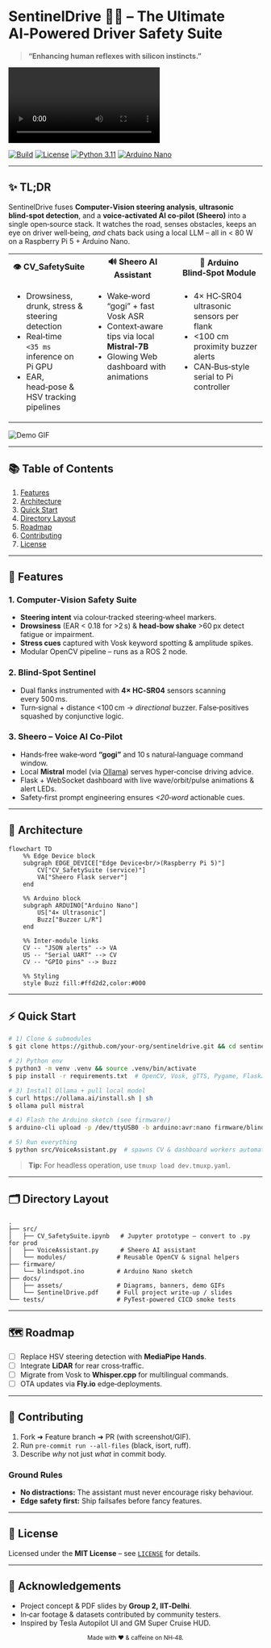 # SentinelDrive 🚗💡 – The Ultimate AI‑Powered Driver Safety Suite

> **“Enhancing human reflexes with silicon instincts.”**

![SentinelDrive Banner](media/4.mp4)

[![Build](https://img.shields.io/github/actions/workflow/status/your‑org/sentineldrive/ci.yml?style=flat-square)](…)
[![License](https://img.shields.io/github/license/your‑org/sentineldrive?style=flat-square)](LICENSE)
[![Python 3.11](https://img.shields.io/badge/python-3.11+-blue.svg?logo=python\&style=flat-square)](https://www.python.org/)
[![Arduino Nano](https://img.shields.io/badge/hardware-arduino%20nano-green?style=flat-square\&logo=arduino)](https://www.arduino.cc/)

---

## ✨ TL;DR

SentinelDrive fuses **Computer‑Vision steering analysis**, **ultrasonic blind‑spot detection**, and a **voice‑activated AI co‑pilot (Sheero)** into a single open‑source stack.  It watches the road, senses obstacles, keeps an eye on driver well‑being, *and* chats back using a local LLM – all in < 80 W on a Raspberry Pi 5 + Arduino Nano.

<table>
<tr><th align="center">👁️ CV_SafetySuite</th><th align="center">🔊 Sheero AI Assistant</th><th align="center">📡 Arduino Blind‑Spot Module</th></tr>
<tr><td valign="top"><ul><li>Drowsiness, drunk, stress & steering detection</li><li>Real‑time <code>&lt;35 ms</code> inference on Pi GPU</li><li>EAR, head‑pose &amp; HSV tracking pipelines</li></ul></td><td valign="top"><ul><li>Wake‑word “gogi” + fast Vosk ASR</li><li>Context‑aware tips via local <strong>Mistral‑7B</strong></li><li>Glowing Web dashboard with animations</li></ul></td><td valign="top"><ul><li>4× HC‑SR04 ultrasonic sensors per flank</li><li>&lt;100 cm proximity buzzer alerts</li><li>CAN‑Bus‑style serial to Pi controller</li></ul></td></tr>
</table>

![Demo GIF](docs/assets/demo.gif)

---

## 📚 Table of Contents

1. [Features](#features)
2. [Architecture](#architecture)
3. [Quick Start](#quick-start)
4. [Directory Layout](#directory-layout)
5. [Roadmap](#roadmap)
6. [Contributing](#contributing)
7. [License](#license)

---

## 🚀 Features <a name="features"></a>

### 1. Computer‑Vision Safety Suite

* **Steering intent** via colour‑tracked steering‑wheel markers.
* **Drowsiness** (EAR < 0.18 for >2 s) & **head‑bow shake** >60 px detect fatigue or impairment.
* **Stress cues** captured with Vosk keyword spotting & amplitude spikes.
* Modular OpenCV pipeline – runs as a ROS 2 node.

### 2. Blind‑Spot Sentinel

* Dual flanks instrumented with **4× HC‑SR04** sensors scanning every 500 ms.
* Turn‑signal + distance <100 cm → *directional* buzzer.  False‑positives squashed by conjunctive logic.

### 3. Sheero – Voice AI Co‑Pilot

* Hands‑free wake‑word **“gogi”** and 10 s natural‑language command window.
* Local **Mistral** model (via [Ollama](https://github.com/jmorganca/ollama)) serves hyper‑concise driving advice.
* Flask + WebSocket dashboard with live wave/orbit/pulse animations & alert LEDs.
* Safety‑first prompt engineering ensures *<20‑word* actionable cues.

---

## 🧩 Architecture <a name="architecture"></a>

```mermaid
flowchart TD
    %% Edge Device block
    subgraph EDGE_DEVICE["Edge Device<br/>(Raspberry Pi 5)"]
        CV["CV_SafetySuite (service)"]
        VA["Sheero Flask server"]
    end

    %% Arduino block
    subgraph ARDUINO["Arduino Nano"]
        US["4× Ultrasonic"]
        Buzz["Buzzer L/R"]
    end

    %% Inter‑module links
    CV -- "JSON alerts" --> VA
    US -- "Serial UART" --> CV
    CV -- "GPIO pins" --> Buzz

    %% Styling
    style Buzz fill:#ffd2d2,color:#000
```

---

## ⚡️ Quick Start <a name="quick-start"></a>

```bash
# 1) Clone & submodules
$ git clone https://github.com/your‑org/sentineldrive.git && cd sentineldrive

# 2) Python env
$ python3 -m venv .venv && source .venv/bin/activate
$ pip install -r requirements.txt  # OpenCV, Vosk, gTTS, Pygame, Flask…

# 3) Install Ollama + pull local model
$ curl https://ollama.ai/install.sh | sh
$ ollama pull mistral

# 4) Flash the Arduino sketch (see firmware/)
$ arduino-cli upload -p /dev/ttyUSB0 -b arduino:avr:nano firmware/blindspot.ino

# 5) Run everything
$ python src/VoiceAssistant.py  # spawns CV & dashboard workers automatically
```

> **Tip:** For headless operation, use `tmuxp load dev.tmuxp.yaml`.

---

## 🗂 Directory Layout <a name="directory-layout"></a>

```
.
├── src/
│   ├── CV_SafetySuite.ipynb   # Jupyter prototype – convert to .py for prod
│   ├── VoiceAssistant.py      # Sheero AI assistant
│   └── modules/              # Reusable OpenCV & signal helpers
├── firmware/
│   └── blindspot.ino         # Arduino Nano sketch
├── docs/
│   ├── assets/               # Diagrams, banners, demo GIFs
│   └── SentinelDrive.pdf     # Full project write‑up / slides
└── tests/                    # PyTest‑powered CICD smoke tests
```

---

## 🗺 Roadmap <a name="roadmap"></a>

* [ ] Replace HSV steering detection with **MediaPipe Hands**.
* [ ] Integrate **LiDAR** for rear cross‑traffic.
* [ ] Migrate from Vosk to **Whisper.cpp** for multilingual commands.
* [ ] OTA updates via **Fly.io** edge‑deployments.

---

## 🤝 Contributing <a name="contributing"></a>

1. Fork ➜ Feature branch ➜ PR (with screenshot/GIF).
2. Run `pre‑commit run ‑‑all-files` (black, isort, ruff).
3. Describe *why* not just *what* in commit body.

### Ground Rules

* **No distractions:** The assistant must never encourage risky behaviour.
* **Edge safety first:** Ship failsafes before fancy features.

---

## 📜 License <a name="license"></a>

Licensed under the **MIT License** – see [`LICENSE`](LICENSE) for details.

---

## 🙏 Acknowledgements

* Project concept & PDF slides by **Group 2, IIT‑Delhi**.
* In‑car footage & datasets contributed by community testers.
* Inspired by Tesla Autopilot UI and GM Super Cruise HUD.

<div align="center">
   <sub>Made with ❤️ & caffeine on NH‑48.</sub>
</div>
